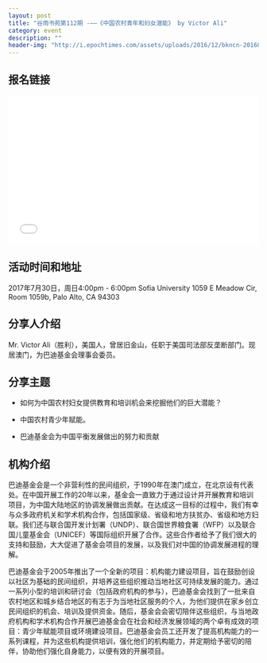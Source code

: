 ```yaml
---
layout: post
title: "谷雨书苑第112期 -——《中国农村青年和妇女潜能》 by Victor Ali"
category: event
description: ""
header-img: "http://i.epochtimes.com/assets/uploads/2016/12/bkncn-20160216032142327-0216_05011_001_01b.jpg"
---
```


## 报名链接
<div style="width:100%; text-align:left;" ><iframe src="//eventbrite.com/tickets-external?eid=36504735647&ref=etckt" frameborder="0" height="300" width="100%" vspace="0" hspace="0" marginheight="5" marginwidth="5" scrolling="auto" allowtransparency="true"></iframe></div>

## 活动时间和地址
2017年7月30日，周日4:00pm - 6:00pm Sofia University 1059 E Meadow Cir, Room 1059b, Palo Alto, CA 94303

## 分享人介绍
Mr. Victor Ali（胜利），美国人，曾居旧金山，任职于美国司法部反垄断部门。现居澳门，为巴迪基金会理事会委员。 

## 分享主题
- 如何为中国农村妇女提供教育和培训机会来挖掘他们的巨大潜能？

- 中国农村青少年赋能。

- 巴迪基金会为中国平衡发展做出的努力和贡献

## 机构介绍
巴迪基金会是一个非营利性的民间组织，于1990年在澳门成立，在北京设有代表处。在中国开展工作的20年以来，基金会一直致力于通过设计并开展教育和培训项目，为中国大陆地区的协调发展做出贡献。在达成这一目标的过程中，我们有幸与众多政府机关和学术机构合作，包括国家级、省级和地方扶贫办、省级和地方妇联。我们还与联合国开发计划署（UNDP）、联合国世界粮食署（WFP）以及联合国儿童基金会（UNICEF）等国际组织开展了合作。这些合作者给予了我们很大的支持和鼓励，大大促进了基金会项目的发展，以及我们对中国的协调发展进程的理解。

巴迪基金会于2005年推出了一个全新的项目：机构能力建设项目，旨在鼓励创设以社区为基础的民间组织，并培养这些组织推动当地社区可持续发展的能力。通过一系列小型的培训和研讨会（包括政府机构的参与），巴迪基金会找到了一批来自农村地区和城乡结合地区的有志于为当地社区服务的个人，为他们提供在家乡创立民间组织的机会、培训及提供资金。随后，基金会会密切陪伴这些组织，与当地政府机构和学术机构合作开展巴迪基金会在社会和经济发展领域的两个卓有成效的项目：青少年赋能项目或环境建设项目。巴迪基金会员工还开发了提高机构能力的一系列课程，并为这些机构提供培训，强化他们的机构能力，并定期给予密切的陪伴，协助他们强化自身能力，以便有效的开展项目。
